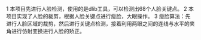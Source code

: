 1 本项目先进行人脸检测，使用的是dlib工具，可以检测出68个人脸关键点。
2 本项目实现了人脸的裁剪，根据人脸关键点进行瘦脸，大眼操作。
3 瘦脸算法：先进行人脸区域的裁剪，然后进行关键点检测，接着利用两眼之间的连线与水平的夹角进行仿射变换进行人脸的矫正。
